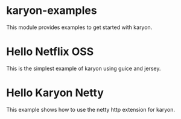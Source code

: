 karyon-examples
======

This module provides examples to get started with karyon.

Hello Netflix OSS
===============

This is the simplest example of karyon using guice and jersey.

Hello Karyon Netty
===============

This example shows how to use the netty http extension for karyon.
